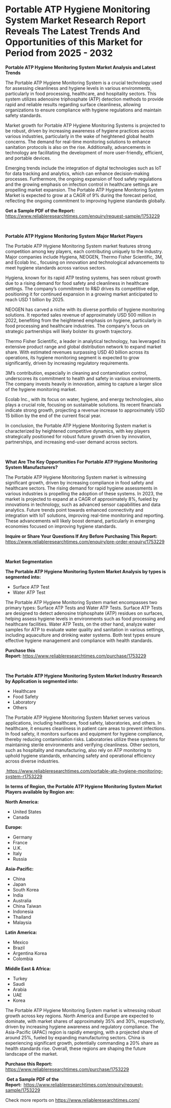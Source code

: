 <p><h1>Portable ATP Hygiene Monitoring System Market Research Report Reveals The Latest Trends And Opportunities of this Market for Period from 2025 - 2032</h1></p><p><strong>Portable ATP Hygiene Monitoring System Market Analysis and Latest Trends</strong></p>
<p><p>The Portable ATP Hygiene Monitoring System is a crucial technology used for assessing cleanliness and hygiene levels in various environments, particularly in food processing, healthcare, and hospitality sectors. This system utilizes adenosine triphosphate (ATP) detection methods to provide rapid and reliable results regarding surface cleanliness, allowing organizations to ensure compliance with hygiene regulations and maintain safety standards.</p><p>Market growth for Portable ATP Hygiene Monitoring Systems is projected to be robust, driven by increasing awareness of hygiene practices across various industries, particularly in the wake of heightened global health concerns. The demand for real-time monitoring solutions to enhance sanitation protocols is also on the rise. Additionally, advancements in technology are facilitating the development of more user-friendly, efficient, and portable devices.</p><p>Emerging trends include the integration of digital technologies such as IoT for data tracking and analytics, which can enhance decision-making processes. Furthermore, the ongoing expansion of food safety regulations and the growing emphasis on infection control in healthcare settings are propelling market expansion. The Portable ATP Hygiene Monitoring System Market is expected to grow at a CAGR of 9% during the forecast period, reflecting the ongoing commitment to improving hygiene standards globally.</p></p>
<p><strong>Get a Sample PDF of the Report:&nbsp;</strong> <a href="https://www.reliableresearchtimes.com/enquiry/request-sample/1753229?utm_campaign=2308&utm_medium=2&utm_source=Github&utm_content=ia&utm_term=18022025&utm_id=portable-atp-hygiene-monitoring-system">https://www.reliableresearchtimes.com/enquiry/request-sample/1753229</a></p>
<p>&nbsp;</p>
<p><strong>Portable ATP Hygiene Monitoring System Major Market Players</strong></p>
<p><p>The Portable ATP Hygiene Monitoring System market features strong competition among key players, each contributing uniquely to the industry. Major companies include Hygiena, NEOGEN, Thermo Fisher Scientific, 3M, and Ecolab Inc., focusing on innovation and technological advancements to meet hygiene standards across various sectors.</p><p>Hygiena, known for its rapid ATP testing systems, has seen robust growth due to a rising demand for food safety and cleanliness in healthcare settings. The company’s commitment to R&D drives its competitive edge, positioning it for continued expansion in a growing market anticipated to reach USD 1 billion by 2025.</p><p>NEOGEN has carved a niche with its diverse portfolio of hygiene monitoring solutions. It reported sales revenue of approximately USD 500 million in 2022, benefiting from the heightened emphasis on hygiene, particularly in food processing and healthcare industries. The company's focus on strategic partnerships will likely bolster its growth trajectory.</p><p>Thermo Fisher Scientific, a leader in analytical technology, has leveraged its extensive product range and global distribution network to expand market share. With estimated revenues surpassing USD 40 billion across its operations, its hygiene monitoring segment is expected to grow significantly, driven by increasing regulatory requirements.</p><p>3M’s contribution, especially in cleaning and contamination control, underscores its commitment to health and safety in various environments. The company invests heavily in innovation, aiming to capture a larger slice of the hygiene monitoring market.</p><p>Ecolab Inc., with its focus on water, hygiene, and energy technologies, also plays a crucial role, focusing on sustainable solutions. Its recent financials indicate strong growth, projecting a revenue increase to approximately USD 15 billion by the end of the current fiscal year.</p><p>In conclusion, the Portable ATP Hygiene Monitoring System market is characterized by heightened competitive dynamics, with key players strategically positioned for robust future growth driven by innovation, partnerships, and increasing end-user demand across sectors.</p></p>
<p>&nbsp;</p>
<p><strong>What Are The Key Opportunities For Portable ATP Hygiene Monitoring System Manufacturers?</strong></p>
<p><p>The Portable ATP Hygiene Monitoring System market is witnessing significant growth, driven by increasing compliance in food safety and healthcare sectors. The rising demand for rapid hygiene assessments in various industries is propelling the adoption of these systems. In 2023, the market is projected to expand at a CAGR of approximately 8%, fueled by innovations in technology, such as advanced sensor capabilities and data analytics. Future trends point towards enhanced connectivity and integration with IoT solutions, improving real-time monitoring and reporting. These advancements will likely boost demand, particularly in emerging economies focused on improving hygiene standards.</p></p>
<p><strong>Inquire or Share Your Questions If Any Before Purchasing This Report:</strong> <a href="https://www.reliableresearchtimes.com/enquiry/pre-order-enquiry/1753229?utm_campaign=2308&utm_medium=2&utm_source=Github&utm_content=ia&utm_term=18022025&utm_id=portable-atp-hygiene-monitoring-system">https://www.reliableresearchtimes.com/enquiry/pre-order-enquiry/1753229</a></p>
<p>&nbsp;</p>
<p><strong>Market Segmentation</strong></p>
<p><strong>The Portable ATP Hygiene Monitoring System Market Analysis by types is segmented into:</strong></p>
<p><ul><li>Surface ATP Test</li><li>Water ATP Test</li></ul></p>
<p><p>The Portable ATP Hygiene Monitoring System market encompasses two primary types: Surface ATP Tests and Water ATP Tests. Surface ATP Tests are designed to detect adenosine triphosphate (ATP) residues on surfaces, helping assess hygiene levels in environments such as food processing and healthcare facilities. Water ATP Tests, on the other hand, analyze water samples for ATP to evaluate water quality and sanitation in various settings, including aquaculture and drinking water systems. Both test types ensure effective hygiene management and compliance with health standards.</p></p>
<p><strong>Purchase this Report:&nbsp;</strong><a href="https://www.reliableresearchtimes.com/purchase/1753229?utm_campaign=2308&utm_medium=2&utm_source=Github&utm_content=ia&utm_term=18022025&utm_id=portable-atp-hygiene-monitoring-system">https://www.reliableresearchtimes.com/purchase/1753229</a></p>
<p>&nbsp;</p>
<p><strong>The Portable ATP Hygiene Monitoring System Market Industry Research by Application is segmented into:</strong></p>
<p><ul><li>Healthcare</li><li>Food Safety</li><li>Laboratory</li><li>Others</li></ul></p>
<p><p>The Portable ATP Hygiene Monitoring System Market serves various applications, including healthcare, food safety, laboratories, and others. In healthcare, it ensures cleanliness in patient care areas to prevent infections. In food safety, it monitors surfaces and equipment for hygiene compliance, thereby reducing contamination risks. Laboratories utilize these systems for maintaining sterile environments and verifying cleanliness. Other sectors, such as hospitality and manufacturing, also rely on ATP monitoring to uphold hygiene standards, enhancing safety and operational efficiency across diverse industries.</p></p>
<p><a href="https://www.reliableresearchtimes.com/portable-atp-hygiene-monitoring-system-r1753229?utm_campaign=2308&utm_medium=2&utm_source=Github&utm_content=ia&utm_term=18022025&utm_id=portable-atp-hygiene-monitoring-system">&nbsp;https://www.reliableresearchtimes.com/portable-atp-hygiene-monitoring-system-r1753229</a></p>
<p><strong>In terms of Region, the Portable ATP Hygiene Monitoring System Market Players available by Region are:</strong></p>
<p>
    <p> <strong> North America: </strong>
        <ul>
            <li>United States</li>
            <li>Canada</li>
        </ul>
        </p> 
    <p> <strong> Europe: </strong>
        <ul>
            <li>Germany</li>
            <li>France</li>
            <li>U.K.</li>
            <li>Italy</li>
            <li>Russia</li>
        </ul>
        </p> 
    <p> <strong> Asia-Pacific: </strong>
        <ul>
            <li>China</li>
            <li>Japan</li>
            <li>South Korea</li>
            <li>India</li>
            <li>Australia</li>
            <li>China Taiwan</li>
            <li>Indonesia</li>
            <li>Thailand</li>
            <li>Malaysia</li>
        </ul>
        </p> 
    <p> <strong> Latin America: </strong>
        <ul>
            <li>Mexico</li>
            <li>Brazil</li>
            <li>Argentina Korea</li>
            <li>Colombia</li>
        </ul>
        </p> 
    <p> <strong> Middle East & Africa: </strong>
        <ul>
            <li>Turkey</li>
            <li>Saudi</li>
            <li>Arabia</li>
            <li>UAE</li>
            <li>Korea</li>
        </ul>
    </p>
    </p>
<p><p>The Portable ATP Hygiene Monitoring System market is witnessing robust growth across key regions. North America and Europe are expected to dominate, with market shares of approximately 35% and 30%, respectively, driven by increasing hygiene awareness and regulatory compliance. The Asia-Pacific (APAC) region is rapidly emerging, with a projected share of around 25%, fueled by expanding manufacturing sectors. China is experiencing significant growth, potentially commanding a 20% share as health standards rise. Overall, these regions are shaping the future landscape of the market.</p></p>
<p><strong>Purchase this Report: </strong><a href="https://www.reliableresearchtimes.com/purchase/1753229?utm_campaign=2308&utm_medium=2&utm_source=Github&utm_content=ia&utm_term=18022025&utm_id=portable-atp-hygiene-monitoring-system">https://www.reliableresearchtimes.com/purchase/1753229</a></p>
<p>&nbsp;<strong>Get a Sample PDF of the Report:&nbsp;&nbsp;</strong><a href="https://www.reliableresearchtimes.com/enquiry/request-sample/1753229?utm_campaign=2308&utm_medium=2&utm_source=Github&utm_content=ia&utm_term=18022025&utm_id=portable-atp-hygiene-monitoring-system">https://www.reliableresearchtimes.com/enquiry/request-sample/1753229</a></p>
<p><strong></strong></p>
<p>Check more reports on <a href="https://www.reliableresearchtimes.com/?utm_campaign=2308&utm_medium=2&utm_source=Github&utm_content=ia&utm_term=18022025&utm_id=portable-atp-hygiene-monitoring-system">https://www.reliableresearchtimes.com/</a></p>